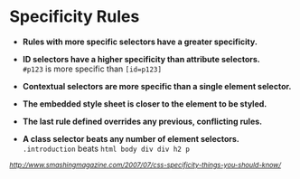 # Specificity Rules

* **Rules with more specific selectors have a greater specificity.**

* **ID selectors have a higher specificity than attribute selectors.** <br>`#p123` is more specific than `[id=p123]`

* **Contextual selectors are more specific than a single element selector.**

* **The embedded style sheet is closer to the element to be styled.**

* **The last rule defined overrides any previous, conflicting rules.**

* **A class selector beats any number of element selectors.** <br>`.introduction` beats `html body div div h2 p`

<cite><small>http://www.smashingmagazine.com/2007/07/css-specificity-things-you-should-know/</small></cite>
